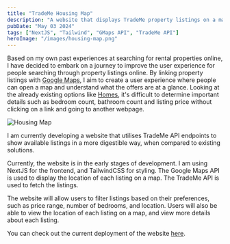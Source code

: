 ```yaml
---
title: "TradeMe Housing Map"
description: "A website that displays TradeMe property listings on a map, built using NextJS, TradeMe's API and Google Maps.            Development is still ongoing."
pubDate: "May 03 2024"
tags: ["NextJS", "Tailwind", "GMaps API", "TradeMe API"]
heroImage: "/images/housing-map.png"
---
```


Based on my own past experiences at searching for rental properties online, I have decided to embark on a journey to improve the user experience for people searching through property listings online. By linking property listings with [Google Maps](https://mapsplatform.google.com/resources/blog/introducing-react-components-for-the-maps-javascript-api/), I aim to create a user experience where people can open a map and understand what the offers are at a glance. Looking at the already existing options like [Homes](https://homes.co.nz/), it's difficult to determine important details such as bedroom count, bathroom count and listing price without clicking on a link and going to another webpage.

![Housing Map](/images/housing-map-homes-2.png)

I am currently developing a
website that utilises TradeMe API endpoints to show available listings in a more digestible way, when compared to existing solutions.

Currently, the website is in the early stages of development. I am using NextJS for the frontend, and TailwindCSS for styling. The Google Maps API is used to display the location of each listing on a map. The TradeMe API is used to fetch the listings.

The website will allow users to filter listings based on their preferences, such as price range, number of bedrooms, and location. Users will also be able to view the location of each listing on a map, and view more details about each listing.

You can check out the current deployment of the website [here](https://trademe-housing.vercel.app/).
